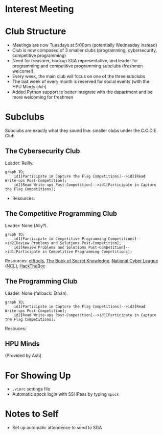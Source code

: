 # Interest Meeting

# Club Structure
- Meetings are now Tuesdays at 5:00pm (potentially Wednesday instead)
- Club is now composed of 3 smaller clubs (programming, cybersecurity, competitive programming)
- Need for treasurer, backup SGA representative, and leader for programming and competitive programming subclubs (freshmen welcome!)
- Every week, the main club will focus on one of the three subclubs
- The last week of every month is reserved for social events (with the HPU Minds club)
- Added Python support to better integrate with the department and be more welcoming for freshmen

# Subclubs
Subclubs are exactly what they sound like: smaller clubs under the C.O.D.E. Club 

## The Cybersecurity Club
Leader: Reilly.

```mermaid
graph TD;
    id1[Participate in Capture the Flag Competitions]-->id2[Read Write-ups Post-Competition];
    id2[Read Write-ups Post-Competition]-->id1[Participate in Capture the Flag Competitions];
```

- Resources:

## The Competitive Programming Club
Leader: None (Ally?).

```mermaid
graph TD;
    id1[Participate in Competitive Programming Competitions]-->id2[Review Problems and Solutions Post-Competition];
    id2[Review Problems and Solutions Post-Competition]-->id1[Participate in Competitive Programming Competitions];
```

Resources: [ctftools](https://github.com/zardus/ctf-tools), [The Book of Secret Knowledge](https://github.com/trimstray/the-book-of-secret-knowledge), [National Cyber League (NCL)](https://nationalcyberleague.org/), [HackTheBox](https://www.hackthebox.com/hacker/ctf)

## The Programming Club
Leader: None (fallback: Ethan).

```mermaid
graph TD;
    id1[Participate in Capture the Flag Competitions]-->id2[Read Write-ups Post-Competition];
    id2[Read Write-ups Post-Competition]-->id1[Participate in Capture the Flag Competitions];
```

Resouces:

## HPU Minds
(Provided by Ash)

# For Showing Up
- `.vimrc` settings file
- Automatic spock login with SSHPass by typing `spock`

# Notes to Self
- Set up automatic attendence to send to SGA

